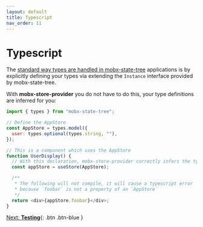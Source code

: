 ```yaml
---
layout: default
title: Typescript
nav_order: 11
---
```


# Typescript

The [standard way types are handled in mobx-state-tree](https://mobx-state-tree.js.org/tips/typescript#using-a-mst-type-at-design-time) applications is by explicitly defining your types via extending the `Instance` interface provided by mobx-state-tree.

With **mobx-store-provider** you do not have to do this, your type definitions are inferred for you:

```javascript
import { types } from "mobx-state-tree";

// Define the AppStore
const AppStore = types.model({
  user: types.optional(types.string, ""),
});

// This is a component which uses the AppStore
function UserDisplay() {
  // With this declaration, mobx-store-provider correctly infers the type for AppStore
  const appStore = useStore(AppStore);

  /**
   * The following will not compile, it will cause a typescript error
   * because `foobar` is not a property of an `AppStore`
   */
  return <div>{appStore.foobar}</div>;
}
```

[Next: **Testing**](/testing){: .btn .btn-blue }
